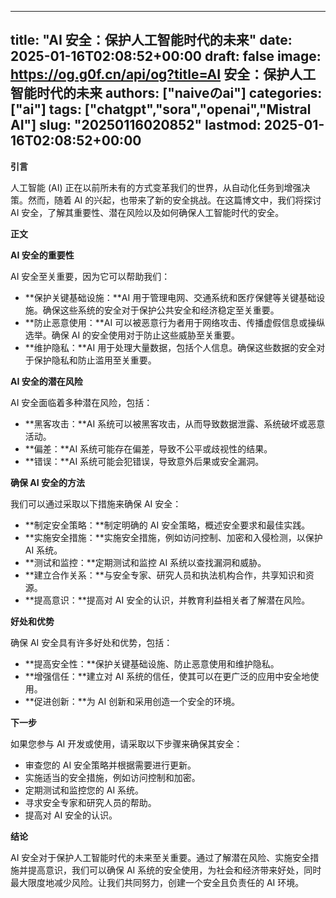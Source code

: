 
---
title: "AI 安全：保护人工智能时代的未来"
date: 2025-01-16T02:08:52+00:00
draft: false
image: https://og.g0f.cn/api/og?title=AI 安全：保护人工智能时代的未来
authors: ["naiveのai"]
categories: ["ai"]
tags: ["chatgpt","sora","openai","Mistral AI"]
slug: "20250116020852"
lastmod: 2025-01-16T02:08:52+00:00
---
**引言**

人工智能 (AI) 正在以前所未有的方式变革我们的世界，从自动化任务到增强决策。然而，随着 AI 的兴起，也带来了新的安全挑战。在这篇博文中，我们将探讨 AI 安全，了解其重要性、潜在风险以及如何确保人工智能时代的安全。

**正文**

**AI 安全的重要性**

AI 安全至关重要，因为它可以帮助我们：

- **保护关键基础设施：**AI 用于管理电网、交通系统和医疗保健等关键基础设施。确保这些系统的安全对于保护公共安全和经济稳定至关重要。
- **防止恶意使用：**AI 可以被恶意行为者用于网络攻击、传播虚假信息或操纵选举。确保 AI 的安全使用对于防止这些威胁至关重要。
- **维护隐私：**AI 用于处理大量数据，包括个人信息。确保这些数据的安全对于保护隐私和防止滥用至关重要。

**AI 安全的潜在风险**

AI 安全面临着多种潜在风险，包括：

- **黑客攻击：**AI 系统可以被黑客攻击，从而导致数据泄露、系统破坏或恶意活动。
- **偏差：**AI 系统可能存在偏差，导致不公平或歧视性的结果。
- **错误：**AI 系统可能会犯错误，导致意外后果或安全漏洞。

**确保 AI 安全的方法**

我们可以通过采取以下措施来确保 AI 安全：

- **制定安全策略：**制定明确的 AI 安全策略，概述安全要求和最佳实践。
- **实施安全措施：**实施安全措施，例如访问控制、加密和入侵检测，以保护 AI 系统。
- **测试和监控：**定期测试和监控 AI 系统以查找漏洞和威胁。
- **建立合作关系：**与安全专家、研究人员和执法机构合作，共享知识和资源。
- **提高意识：**提高对 AI 安全的认识，并教育利益相关者了解潜在风险。

**好处和优势**

确保 AI 安全具有许多好处和优势，包括：

- **提高安全性：**保护关键基础设施、防止恶意使用和维护隐私。
- **增强信任：**建立对 AI 系统的信任，使其可以在更广泛的应用中安全地使用。
- **促进创新：**为 AI 创新和采用创造一个安全的环境。

**下一步**

如果您参与 AI 开发或使用，请采取以下步骤来确保其安全：

- 审查您的 AI 安全策略并根据需要进行更新。
- 实施适当的安全措施，例如访问控制和加密。
- 定期测试和监控您的 AI 系统。
- 寻求安全专家和研究人员的帮助。
- 提高对 AI 安全的认识。

**结论**

AI 安全对于保护人工智能时代的未来至关重要。通过了解潜在风险、实施安全措施并提高意识，我们可以确保 AI 系统的安全使用，为社会和经济带来好处，同时最大限度地减少风险。让我们共同努力，创建一个安全且负责任的 AI 环境。
